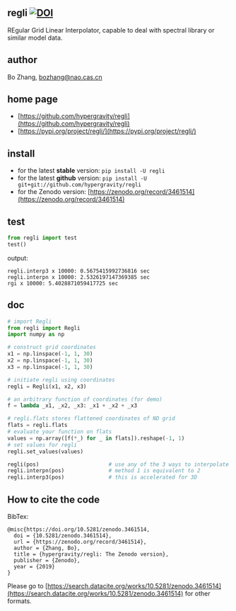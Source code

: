 ## regli [![DOI](https://zenodo.org/badge/153591296.svg)](https://zenodo.org/badge/latestdoi/153591296)
REgular Grid Linear Interpolator, capable to deal with spectral library or similar model data.

## author
Bo Zhang, [bozhang@nao.cas.cn](mailto:bozhang@nao.cas.cn)

## home page
- [https://github.com/hypergravity/regli](https://github.com/hypergravity/regli)
- [https://pypi.org/project/regli/](https://pypi.org/project/regli/)

## install
- for the latest **stable** version: `pip install -U regli`
- for the latest **github** version: `pip install -U git+git://github.com/hypergravity/regli`
- for the Zenodo version: [https://zenodo.org/record/3461514](https://zenodo.org/record/3461514)

## test


```python
from regli import test
test()
```
output:
```
regli.interp3 x 10000: 0.5675415992736816 sec
regli.interpn x 10000: 2.5326197147369385 sec
rgi x 10000: 5.4028871059417725 sec
```

## doc
```python
# import Regli
from regli import Regli
import numpy as np

# construct grid coordinates
x1 = np.linspace(-1, 1, 30)     
x2 = np.linspace(-1, 1, 30)
x3 = np.linspace(-1, 1, 30)

# initiate regli using coordinates
regli = Regli(x1, x2, x3)

# an arbitrary function of coordinates (for demo)
f = lambda _x1, _x2, _x3: _x1 + _x2 + _x3

# regli.flats stores flattened coordinates of ND grid
flats = regli.flats
# evaluate your function on flats
values = np.array([f(*_) for _ in flats]).reshape(-1, 1)
# set values for regli
regli.set_values(values)        

regli(pos)                      # use any of the 3 ways to interpolate
regli.interpn(pos)              # method 1 is equivalent to 2
regli.interp3(pos)              # this is accelerated for 3D

```

## How to cite the code
BibTex:
```
@misc{https://doi.org/10.5281/zenodo.3461514,
  doi = {10.5281/zenodo.3461514},
  url = {https://zenodo.org/record/3461514},
  author = {Zhang, Bo},
  title = {hypergravity/regli: The Zenodo version},
  publisher = {Zenodo},
  year = {2019}
}
```
Please go to [https://search.datacite.org/works/10.5281/zenodo.3461514](https://search.datacite.org/works/10.5281/zenodo.3461514) for other formats.
